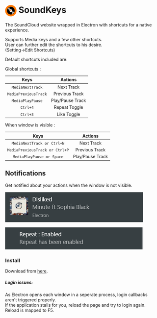 # <img src='./main_proc/icon.png' height='37' align='center' alt='Soundkeys Logo'> SoundKeys

The SoundCloud website wrapped in Electron with shortcuts for a native experience.

Supports Media keys and a few other shortcuts.  
User can further edit the shortcuts to his desire.  
(Setting->Edit Shortcuts)

Default shortcuts included are:

Global shortcuts :

| Keys                           | Actions          |
|:------------------------------:|:----------------:|
| `MediaNextTrack`               | Next Track       |
| `MediaPreviousTrack`           | Previous Track   |
| `MediaPlayPause`               | Play/Pause Track |
| `Ctrl+4`                       | Repeat Toggle    | 
| `Ctrl+3`                       | Like Toggle      |

When window is visible :
 
| Keys                           | Actions          |
|:------------------------------:|:----------------:|
| `MediaNextTrack or Ctrl+N`     | Next Track       |
| `MediaPreviousTrack or Ctrl+P` | Previous Track   |
| `MediaPlayPause or Space`      | Play/Pause Track |

## Notifications 

Get notified about your actions when the window is not visible.

![Alt text](/Screenshots/likeClicked.PNG)

![Alt text](/Screenshots/repeatClicked.PNG)


### Install

Download from [here](https://github.com/MSandeep96/SoundKeys/releases).

##### Login issues:

As Electron opens each window in a seperate process, login callbacks aren't triggered properly.  
If the application stalls for you, reload the page and try to login again.  
Reload is mapped to F5.
